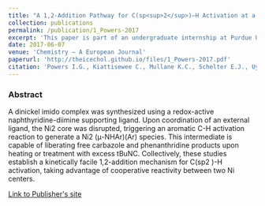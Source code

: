 ```yaml
---
title: "A 1,2-Addition Pathway for C(sp<sup>2</sup>)—H Activation at a Dinickel Imide"
collection: publications
permalink: /publication/1_Powers-2017
excerpt: 'This paper is part of an undergraduate internship at Purdue University.'
date: 2017-06-07
venue: 'Chemistry – A European Journal'
paperurl: 'http://theicechol.github.io/files/1_Powers-2017.pdf'
citation: 'Powers I.G., Kiattisewee C., Mullane K.C., Schelter E.J., Uyeda C. (2017). &quot;A 1,2-Addition Pathway for C(sp<sup>2</sup>)—H Activation at a Dinickel Imide.&quot; <i>Chemistry – A European Journal</i>. 23(32):7694-7697. PMID: 28453895'
---
```


### Abstract

A dinickel imido complex was synthesized using a redox-active naphthyridine-diimine supporting ligand. Upon coordination of an external ligand, the Ni2 core was disrupted, triggering an aromatic C-H activation reaction to generate a Ni2 (μ-NHAr)(Ar) species. This intermediate is capable of liberating free carbazole and phenanthridine products upon heating or treatment with excess tBuNC. Collectively, these studies establish a kinetically facile 1,2-addition mechanism for C(sp2 )-H activation, taking advantage of cooperative reactivity between two Ni centers.

[Link to Publisher's site](https://chemistry-europe.onlinelibrary.wiley.com/doi/10.1002/chem.201701855)
